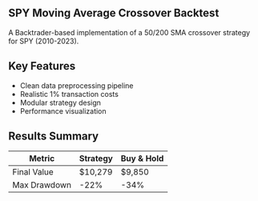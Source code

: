 ## SPY Moving Average Crossover Backtest



A Backtrader-based implementation of a 50/200 SMA crossover strategy for SPY (2010-2023).

## Key Features
- Clean data preprocessing pipeline
- Realistic 1% transaction costs
- Modular strategy design
- Performance visualization

## Results Summary
| Metric          | Strategy | Buy & Hold |
|-----------------|----------|------------|
| Final Value     | $10,279  | $9,850     |
| Max Drawdown    | -22%     | -34%       |


